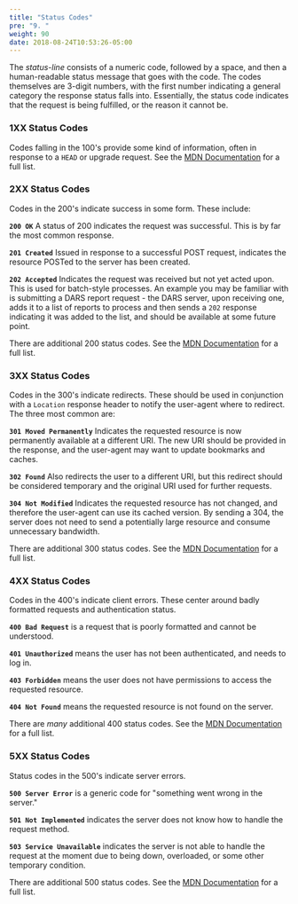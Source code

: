 ```yaml
---
title: "Status Codes"
pre: "9. "
weight: 90
date: 2018-08-24T10:53:26-05:00
---
```


The _status-line_ consists of a numeric code, followed by a space, and then a human-readable status message that goes with the code.  The codes themselves are 3-digit numbers, with the first number indicating a general category the response status falls into.  Essentially, the status code indicates that the request is being fulfilled, or the reason it cannot be.

### 1XX Status Codes

Codes falling in the 100's provide some kind of information, often in response to a `HEAD` or upgrade request. See the [MDN Documentation](https://developer.mozilla.org/en-US/docs/Web/HTTP/Status) for a full list.

### 2XX Status Codes

Codes in the 200's indicate success in some form.  These include:

__`200 OK`__ A status of 200 indicates the request was successful.  This is by far the most common response.

__`201 Created`__ Issued in response to a successful POST request, indicates the resource POSTed to the server has been created.

__`202 Accepted`__ Indicates the request was received but not yet acted upon.  This is used for batch-style processes.  An example you may be familiar with is submitting a DARS report request - the DARS server, upon receiving one, adds it to a list of reports to process and then sends a `202` response indicating it was added to the list, and should be available at some future point.

There are additional 200 status codes.  See the [MDN Documentation](https://developer.mozilla.org/en-US/docs/Web/HTTP/Status) for a full list.

### 3XX Status Codes 

Codes in the 300's indicate redirects.  These should be used in conjunction with a `Location` response header to notify the user-agent where to redirect. The three most common are:

__`301 Moved Permanently`__ Indicates the requested resource is now permanently available at a different URI.  The new URI should be provided in the response, and the user-agent may want to update bookmarks and caches.

__`302 Found`__ Also redirects the user to a different URI, but this redirect should be considered temporary and the original URI used for further requests.

__`304 Not Modified`__ Indicates the requested resource has not changed, and therefore the user-agent can use its cached version. By sending a 304, the server does not need to send a potentially large resource and consume unnecessary bandwidth. 

There are additional 300 status codes.  See the [MDN Documentation](https://developer.mozilla.org/en-US/docs/Web/HTTP/Status) for a full list.

### 4XX Status Codes 

Codes in the 400's indicate client errors.  These center around badly formatted requests and authentication status.

__`400 Bad Request`__ is a request that is poorly formatted and cannot be understood.

__`401 Unauthorized`__ means the user has not been authenticated, and needs to log in.

__`403 Forbidden`__ means the user does not have permissions to access the requested resource.

__`404 Not Found`__ means the requested resource is not found on the server.

There are _many_ additional 400 status codes.  See the [MDN Documentation](https://developer.mozilla.org/en-US/docs/Web/HTTP/Status) for a full list.

### 5XX Status Codes 

Status codes in the 500's indicate server errors.  

__`500 Server Error`__ is a generic code for "something went wrong in the server."

__`501 Not Implemented`__ indicates the server does not know how to handle the request method.

__`503 Service Unavailable`__ indicates the server is not able to handle the request at the moment due to being down, overloaded, or some other temporary condition.

There are additional 500 status codes.  See the [MDN Documentation](https://developer.mozilla.org/en-US/docs/Web/HTTP/Status) for a full list.